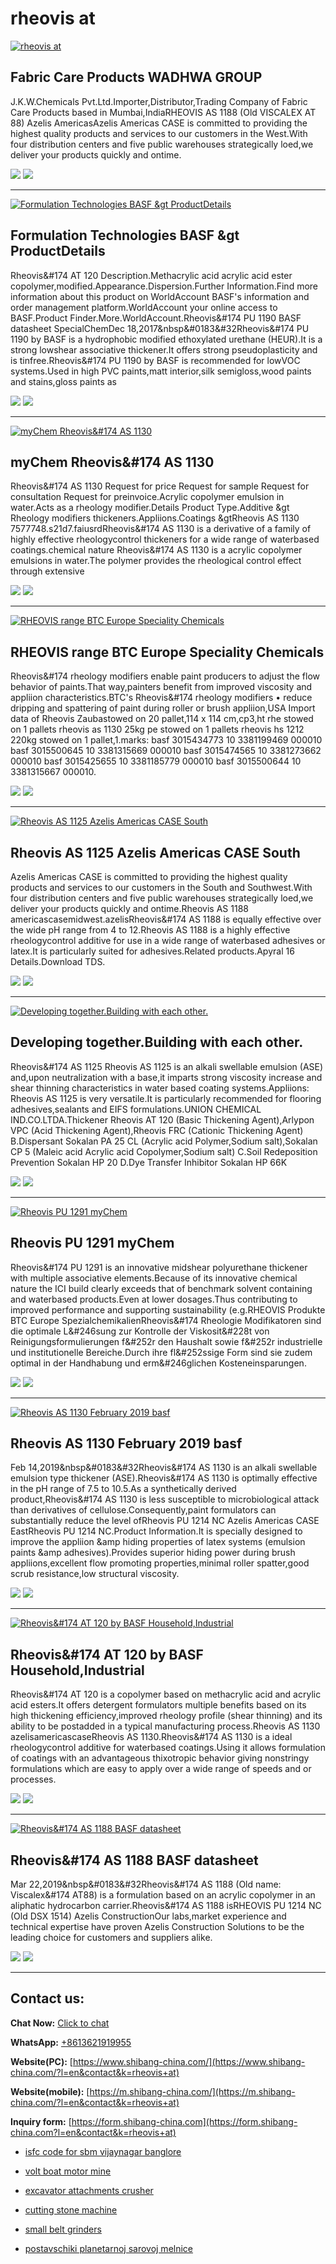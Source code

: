 # rheovis at

<a href="https://swt.shibang-china.com/?l=en&img&k=rheovis+at" target="_blank">![rheovis at](http://static.shibang-china.com/all-800x300/725.jpg)</a>

## Fabric Care Products WADHWA GROUP
J.K.W.Chemicals Pvt.Ltd.Importer,Distributor,Trading Company of Fabric Care Products based in Mumbai,IndiaRHEOVIS AS 1188 (Old VISCALEX AT 88) Azelis AmericasAzelis Americas CASE is committed to providing the highest quality products and services to our customers in the West.With four distribution centers and five public warehouses strategically loed,we deliver your products quickly and ontime.


<a href="https://whatsapp.shibangsoft.com/WhatsApp.php" target="_blank" title="WhatsApp">![](http://static.shibang-china.com/icon/whatsapp.png)</a> <a href="https://swt.shibang-china.com/?l=en&icon&k=rheovis+at" target="_blank">![](http://static.shibang-china.com/icon/chat-en.png)</a>

---

<a href="https://swt.shibang-china.com/?l=en&img&k=rheovis+at" target="_blank">![Formulation Technologies BASF &gt ProductDetails](http://static.shibang-china.com/all-800x300/115.jpg)</a>

## Formulation Technologies BASF &gt ProductDetails
Rheovis&#174 AT 120 Description.Methacrylic acid acrylic acid ester copolymer,modified.Appearance.Dispersion.Further Information.Find more information about this product on WorldAccount BASF's information and order management platform.WorldAccount your online access to BASF.Product Finder.More.WorldAccount.Rheovis&#174 PU 1190 BASF datasheet SpecialChemDec 18,2017&nbsp&#0183&#32Rheovis&#174 PU 1190 by BASF is a hydrophobic modified ethoxylated urethane (HEUR).It is a strong lowshear associative thickener.It offers strong pseudoplasticity and is tinfree.Rheovis&#174 PU 1190 by BASF is recommended for lowVOC systems.Used in high PVC paints,matt interior,silk semigloss,wood paints and stains,gloss paints as


<a href="https://whatsapp.shibangsoft.com/WhatsApp.php" target="_blank" title="WhatsApp">![](http://static.shibang-china.com/icon/whatsapp.png)</a> <a href="https://swt.shibang-china.com/?l=en&icon&k=rheovis+at" target="_blank">![](http://static.shibang-china.com/icon/chat-en.png)</a>

---

<a href="https://swt.shibang-china.com/?l=en&img&k=rheovis+at" target="_blank">![myChem Rheovis&#174 AS 1130](http://static.shibang-china.com/all-800x300/1192.jpg)</a>

## myChem Rheovis&#174 AS 1130
Rheovis&#174 AS 1130 Request for price Request for sample Request for consultation Request for preinvoice.Acrylic copolymer emulsion in water.Acts as a rheology modifier.Details Product Type.Additive &gt Rheology modifiers thickeners.Appliions.Coatings &gtRheovis AS 1130 7577748.s21d7.faiusrdRheovis&#174 AS 1130 is a derivative of a family of highly effective rheologycontrol thickeners for a wide range of waterbased coatings.chemical nature Rheovis&#174 AS 1130 is a acrylic copolymer emulsions in water.The polymer provides the rheological control effect through extensive


<a href="https://whatsapp.shibangsoft.com/WhatsApp.php" target="_blank" title="WhatsApp">![](http://static.shibang-china.com/icon/whatsapp.png)</a> <a href="https://swt.shibang-china.com/?l=en&icon&k=rheovis+at" target="_blank">![](http://static.shibang-china.com/icon/chat-en.png)</a>

---

<a href="https://swt.shibang-china.com/?l=en&img&k=rheovis+at" target="_blank">![RHEOVIS range BTC Europe Speciality Chemicals](http://static.shibang-china.com/all-800x300/1297.jpg)</a>

## RHEOVIS range BTC Europe Speciality Chemicals
Rheovis&#174 rheology modifiers enable paint producers to adjust the flow behavior of paints.That way,painters benefit from improved viscosity and appliion characteristics.BTC's Rheovis&#174 rheology modifiers • reduce dripping and spattering of paint during roller or brush appliion,USA Import data of Rheovis Zaubastowed on 20 pallet,114 x 114 cm,cp3,ht rhe stowed on 1 pallets rheovis as 1130 25kg pe stowed on 1 pallets rheovis hs 1212 220kg stowed on 1 pallet,1.marks: basf 3015434773 10 3381199469 000010 basf 3015500645 10 3381315669 000010 basf 3015474565 10 3381273662 000010 basf 3015425655 10 3381185779 000010 basf 3015500644 10 3381315667 000010.


<a href="https://whatsapp.shibangsoft.com/WhatsApp.php" target="_blank" title="WhatsApp">![](http://static.shibang-china.com/icon/whatsapp.png)</a> <a href="https://swt.shibang-china.com/?l=en&icon&k=rheovis+at" target="_blank">![](http://static.shibang-china.com/icon/chat-en.png)</a>

---

<a href="https://swt.shibang-china.com/?l=en&img&k=rheovis+at" target="_blank">![Rheovis AS 1125 Azelis Americas CASE South](http://static.shibang-china.com/all-800x300/439.jpg)</a>

## Rheovis AS 1125 Azelis Americas CASE South
Azelis Americas CASE is committed to providing the highest quality products and services to our customers in the South and Southwest.With four distribution centers and five public warehouses strategically loed,we deliver your products quickly and ontime.Rheovis AS 1188 americascasemidwest.azelisRheovis&#174 AS 1188 is equally effective over the wide pH range from 4 to 12.Rheovis AS 1188 is a highly effective rheologycontrol additive for use in a wide range of waterbased adhesives or latex.It is particularly suited for adhesives.Related products.Apyral 16 Details.Download TDS.


<a href="https://whatsapp.shibangsoft.com/WhatsApp.php" target="_blank" title="WhatsApp">![](http://static.shibang-china.com/icon/whatsapp.png)</a> <a href="https://swt.shibang-china.com/?l=en&icon&k=rheovis+at" target="_blank">![](http://static.shibang-china.com/icon/chat-en.png)</a>

---

<a href="https://swt.shibang-china.com/?l=en&img&k=rheovis+at" target="_blank">![Developing together.Building with each other.](http://static.shibang-china.com/all-800x300/249.jpg)</a>

## Developing together.Building with each other.
Rheovis&#174 AS 1125 Rheovis AS 1125 is an alkali swellable emulsion (ASE) and,upon neutralization with a base,it imparts strong viscosity increase and shear thinning characteristics in water based coating systems.Appliions: Rheovis AS 1125 is very versatile.It is particularly recommended for flooring adhesives,sealants and EIFS formulations.UNION CHEMICAL IND.CO.LTDA.Thickener Rheovis AT 120 (Basic Thickening Agent),Arlypon VPC (Acid Thickening Agent),Rheovis FRC (Cationic Thickening Agent) B.Dispersant Sokalan PA 25 CL (Acrylic acid Polymer,Sodium salt),Sokalan CP 5 (Maleic acid Acrylic acid Copolymer,Sodium salt) C.Soil Redeposition Prevention Sokalan HP 20 D.Dye Transfer Inhibitor Sokalan HP 66K


<a href="https://whatsapp.shibangsoft.com/WhatsApp.php" target="_blank" title="WhatsApp">![](http://static.shibang-china.com/icon/whatsapp.png)</a> <a href="https://swt.shibang-china.com/?l=en&icon&k=rheovis+at" target="_blank">![](http://static.shibang-china.com/icon/chat-en.png)</a>

---

<a href="https://swt.shibang-china.com/?l=en&img&k=rheovis+at" target="_blank">![Rheovis PU 1291 myChem](http://static.shibang-china.com/all-800x300/327.jpg)</a>

## Rheovis PU 1291 myChem
Rheovis&#174 PU 1291 is an innovative midshear polyurethane thickener with multiple associative elements.Because of its innovative chemical nature the ICI build clearly exceeds that of benchmark solvent containing and waterbased products.Even at lower dosages.Thus contributing to improved performance and supporting sustainability (e.g.RHEOVIS Produkte BTC Europe SpezialchemikalienRheovis&#174 Rheologie Modifikatoren sind die optimale L&#246sung zur Kontrolle der Viskosit&#228t von Reinigungsformulierungen f&#252r den Haushalt sowie f&#252r industrielle und institutionelle Bereiche.Durch ihre fl&#252ssige Form sind sie zudem optimal in der Handhabung und erm&#246glichen Kosteneinsparungen.


<a href="https://whatsapp.shibangsoft.com/WhatsApp.php" target="_blank" title="WhatsApp">![](http://static.shibang-china.com/icon/whatsapp.png)</a> <a href="https://swt.shibang-china.com/?l=en&icon&k=rheovis+at" target="_blank">![](http://static.shibang-china.com/icon/chat-en.png)</a>

---

<a href="https://swt.shibang-china.com/?l=en&img&k=rheovis+at" target="_blank">![Rheovis AS 1130 February 2019 basf](http://static.shibang-china.com/all-800x300/518.jpg)</a>

## Rheovis AS 1130 February 2019 basf
Feb 14,2019&nbsp&#0183&#32Rheovis&#174 AS 1130 is an alkali swellable emulsion type thickener (ASE).Rheovis&#174 AS 1130 is optimally effective in the pH range of 7.5 to 10.5.As a synthetically derived product,Rheovis&#174 AS 1130 is less susceptible to microbiological attack than derivatives of cellulose.Consequently,paint formulators can substantially reduce the level ofRheovis PU 1214 NC Azelis Americas CASE EastRheovis PU 1214 NC.Product Information.It is specially designed to improve the appliion &amp hiding properties of latex systems (emulsion paints &amp adhesives).Provides superior hiding power during brush appliions,excellent flow promoting properties,minimal roller spatter,good scrub resistance,low structural viscosity.


<a href="https://whatsapp.shibangsoft.com/WhatsApp.php" target="_blank" title="WhatsApp">![](http://static.shibang-china.com/icon/whatsapp.png)</a> <a href="https://swt.shibang-china.com/?l=en&icon&k=rheovis+at" target="_blank">![](http://static.shibang-china.com/icon/chat-en.png)</a>

---

<a href="https://swt.shibang-china.com/?l=en&img&k=rheovis+at" target="_blank">![Rheovis&#174 AT 120 by BASF Household,Industrial](http://static.shibang-china.com/all-800x300/94.jpg)</a>

## Rheovis&#174 AT 120 by BASF Household,Industrial
Rheovis&#174 AT 120 is a copolymer based on methacrylic acid and acrylic acid esters.It offers detergent formulators multiple benefits based on its high thickening efficiency,improved rheology profile (shear thinning) and its ability to be postadded in a typical manufacturing process.Rheovis AS 1130 azelisamericascaseRheovis AS 1130.Rheovis&#174 AS 1130 is a ideal rheologycontrol additive for waterbased coatings.Using it allows formulation of coatings with an advantageous thixotropic behavior giving nonstringy formulations which are easy to apply over a wide range of speeds and or processes.


<a href="https://whatsapp.shibangsoft.com/WhatsApp.php" target="_blank" title="WhatsApp">![](http://static.shibang-china.com/icon/whatsapp.png)</a> <a href="https://swt.shibang-china.com/?l=en&icon&k=rheovis+at" target="_blank">![](http://static.shibang-china.com/icon/chat-en.png)</a>

---

<a href="https://swt.shibang-china.com/?l=en&img&k=rheovis+at" target="_blank">![Rheovis&#174 AS 1188 BASF datasheet](http://static.shibang-china.com/all-800x300/1053.jpg)</a>

## Rheovis&#174 AS 1188 BASF datasheet
Mar 22,2019&nbsp&#0183&#32Rheovis&#174 AS 1188 (Old name: Viscalex&#174 AT88) is a formulation based on an acrylic copolymer in an aliphatic hydrocarbon carrier.Rheovis&#174 AS 1188 isRHEOVIS PU 1214 NC (Old DSX 1514) Azelis ConstructionOur labs,market experience and technical expertise have proven Azelis Construction Solutions to be the leading choice for customers and suppliers alike.


<a href="https://whatsapp.shibangsoft.com/WhatsApp.php" target="_blank" title="WhatsApp">![](http://static.shibang-china.com/icon/whatsapp.png)</a> <a href="https://swt.shibang-china.com/?l=en&icon&k=rheovis+at" target="_blank">![](http://static.shibang-china.com/icon/chat-en.png)</a>

---
## Contact us:

**Chat Now:** [Click to chat](https://swt.shibang-china.com?l=en&contact&k=rheovis+at)

**WhatsApp:**  [+8613621919955](https://whatsapp.shibangsoft.com/WhatsApp.php)

**Website(PC):** [https://www.shibang-china.com/](https://www.shibang-china.com/?l=en&contact&k=rheovis+at)

**Website(mobile):** [https://m.shibang-china.com/](https://m.shibang-china.com/?l=en&contact&k=rheovis+at)

**Inquiry form:** [https://form.shibang-china.com](https://form.shibang-china.com?l=en&contact&k=rheovis+at)

* [isfc code for sbm vijaynagar banglore](../120/isfc%20code%20for%20sbm%20vijaynagar%20banglore.md)

* [volt boat motor mine](../112/volt%20boat%20motor%20mine.md)

* [excavator attachments crusher](../120/excavator%20attachments%20crusher.md)

* [cutting stone machine](../121/cutting%20stone%20machine.md)

* [small belt grinders](../113/small%20belt%20grinders.md)

* [postavschiki planetarnoj sarovoj melnice](../116/postavschiki%20planetarnoj%20sarovoj%20melnice.md)